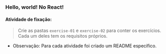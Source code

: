 ### Hello, world! No React!

####  Atividade de fixação:
> Crie as pastas `exercise-01` e `exercise-02` para conter os exercícios. Cada um deles tem os requisitos próprios.

* Observação: Para cada atividade foi criado um README específico.
